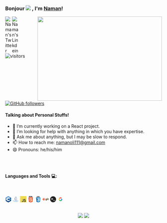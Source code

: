 ### Bonjour <img src="https://raw.githubusercontent.com/MartinHeinz/MartinHeinz/master/wave.gif" width="30px"> , I'm [Naman](https://namanoli.wordpress.com/)!

<a href="https://twitter.com/Oli_Naman">
  <img align="left" alt="Naman's Twitter" width="22px" src="https://cdn.jsdelivr.net/npm/simple-icons@v3/icons/twitter.svg" />
</a>
<a href="https://www.linkedin.com/in/naman-oli-01627518b/">
  <img align="left" alt="Naman's Linkdein" width="22px" src="https://cdn.jsdelivr.net/npm/simple-icons@v3/icons/linkedin.svg" />
</a>


<img src='https://cdn.dribbble.com/users/1162077/screenshots/5403918/focus-animation.gif' align='right' height="270" width="400">

![visitors](https://visitor-badge.laobi.icu/badge?page_id=NamanOli.NamanOli)
[![GitHub followers](https://img.shields.io/github/followers/NamanOli.svg?style=social&label=Follow)](https://github.com/NamanOli?tab=followers)

#### Talking about Personal Stuffs!



- 🔭 I’m currently working on a React project.
- 👯 I’m looking for help with anything in which you have expertise.
- 💬 Ask me about anything, but I may be slow to respond.
- 📫 How to reach me: namanoli111@gmail.com
- 😄 Pronouns: he/his/him

</br>

<br>

#### Languages and Tools 💻:

<br>

<code><img height="20" src="https://raw.githubusercontent.com/github/explore/80688e429a7d4ef2fca1e82350fe8e3517d3494d/topics/cpp/cpp.png"></code>
<code><img height="20" src="https://raw.githubusercontent.com/github/explore/80688e429a7d4ef2fca1e82350fe8e3517d3494d/topics/c/c.png"></code>
<code><img height="20" src="https://raw.githubusercontent.com/github/explore/80688e429a7d4ef2fca1e82350fe8e3517d3494d/topics/javascript/javascript.png"></code>
<code><img height="20" src="https://raw.githubusercontent.com/github/explore/80688e429a7d4ef2fca1e82350fe8e3517d3494d/topics/html/html.png"></code>
<code><img height="20" src="https://raw.githubusercontent.com/github/explore/80688e429a7d4ef2fca1e82350fe8e3517d3494d/topics/css/css.png"></code>
<code><img height="20" src="https://raw.githubusercontent.com/github/explore/80688e429a7d4ef2fca1e82350fe8e3517d3494d/topics/git/git.png"></code>
<code><img height="20" src="https://raw.githubusercontent.com/github/explore/80688e429a7d4ef2fca1e82350fe8e3517d3494d/topics/terminal/terminal.png"></code>
<code><img height="20" src="https://raw.githubusercontent.com/github/explore/80688e429a7d4ef2fca1e82350fe8e3517d3494d/topics/google/google.png"></code>
<br>
<br>
<p align="center">
	
  <img width="48%" src="https://github-readme-stats.vercel.app/api?username=NamanOli&show_icons=true&theme=calm" />
  <img width="48%" src="https://github-readme-streak-stats.herokuapp.com/?user=NamanOli&theme=calm" />
</p>

